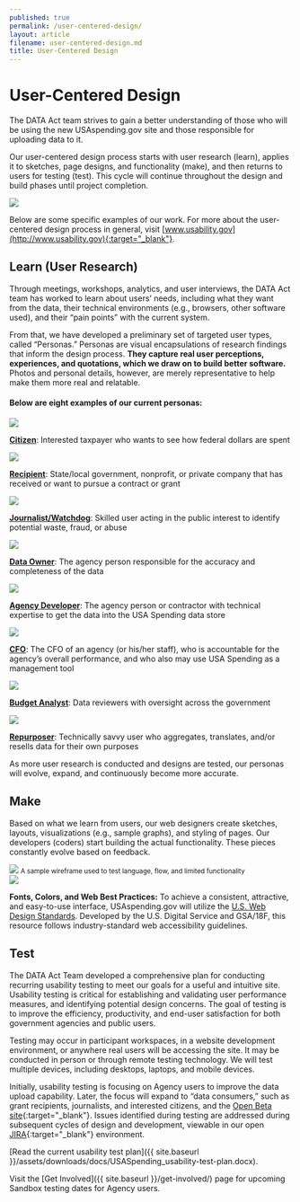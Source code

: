 ```yaml
---
published: true
permalink: /user-centered-design/
layout: article
filename: user-centered-design.md
title: User-Centered Design
---
```



# User-Centered Design

The DATA Act team strives to gain a better understanding of those who will be using the new USAspending.gov site and those responsible for uploading data to it.

<!-- this is a test comment -->

Our user-centered design process starts with user research (learn), applies it to sketches, page designs, and functionality (make), and then returns to users for testing (test). This cycle will continue throughout the design and build phases until project completion.


<img class="learn-test-make" src="{{ site.baseurl }}/assets/graphics/learn-test-make.svg">


Below are some specific examples of our work.  For more about the user-centered design process in general, visit [www.usability.gov](http://www.usability.gov){:target="_blank"}.


## Learn (User Research)

Through meetings, workshops, analytics, and user interviews, the DATA Act team has worked to learn about users’ needs, including what they want from the data, their technical environments (e.g., browsers, other software used), and their “pain points” with the current system. 

From that, we have developed a preliminary set of targeted user types, called “Personas.” Personas are visual encapsulations of research findings that inform the design process. **They capture real user perceptions, experiences, and quotations, which we draw on to build better software.** Photos and personal details, however, are merely representative to help make them more real and relatable.

#### Below are eight examples of our current personas:

<div class="row">
    <div class="col-md-6 persona-block">
        <div class="cell">
            <img src="{{ site.baseurl }}/assets/img/user_personas/citizen_mug.jpg" class="img-responsive img-circle">
        </div>
        <p><a href="{{ site.baseurl }}/assets/downloads/user_personas/Citizen_user_persona.pdf" target='_blank'><strong>Citizen</strong></a>: Interested taxpayer who wants to see how federal dollars are spent</p>
    </div>
    <div class="col-md-6 persona-block">
        <div class="cell">
            <img src="{{ site.baseurl }}/assets/img/user_personas/recipient_mug.jpg" class="img-responsive img-circle">
        </div>
        <p><a href="{{ site.baseurl }}/assets/downloads/user_personas/Recipient_user_persona.pdf" target='_blank'><strong>Recipient</strong></a>: State/local government, nonprofit, or private company that has received or want to pursue a contract or grant</p>
    </div>
</div>

<div class="row">
    <div class="col-md-6 persona-block">
        <div class="cell">
            <img src="{{ site.baseurl }}/assets/img/user_personas/journalist_mug.jpg" class="img-responsive img-circle">
        </div>
        <p><a href="{{ site.baseurl }}/assets/downloads/user_personas/Journalist_user_persona.pdf" target='_blank'><strong>Journalist/Watchdog</strong></a>: Skilled user acting in the public interest to identify potential waste, fraud, or abuse</p>
    </div>
    <div class="col-md-6 persona-block">
        <div class="cell">
            <img src="{{ site.baseurl }}/assets/img/user_personas/data_owner_mug.jpg" class="img-responsive img-circle">
        </div>
        <p><a href="{{ site.baseurl }}/assets/downloads/user_personas/data_owner_user_persona.pdf" target='_blank'><strong>Data Owner</strong></a>: The agency person responsible for the accuracy and completeness of the data</p>
    </div>
</div>

<div class="row">
    <div class="col-md-6 persona-block">
        <div class="cell">
            <img src="{{ site.baseurl }}/assets/img/user_personas/agency_developer_mug.jpg" class="img-responsive img-circle">
        </div>
        <p><a href="{{ site.baseurl }}/assets/downloads/user_personas/agency_developer_user_persona.pdf" target='_blank'>
<strong>Agency Developer</strong></a>: The agency person or contractor with technical expertise to get the data into the USA Spending data store</p>
    </div>
    <div class="col-md-6 persona-block">
        <div class="cell">
           <img src="{{ site.baseurl }}/assets/img/user_personas/cfo_mug.jpg" class="img-responsive img-circle">
        </div>
        <p><a href="{{ site.baseurl }}/assets/downloads/user_personas/cfo_user_persona.pdf" target='_blank'>
<strong>CFO</strong></a>: The CFO of an agency (or his/her staff), who is accountable for the agency’s overall performance, and who also may use USA Spending as a management tool</p>
    </div>
</div>

<div class="row">
    <div class="col-md-6 persona-block">
        <div class="cell">
           <img src="{{ site.baseurl }}/assets/img/user_personas/omb_mug.jpg" class="img-responsive img-circle">
        </div>
        <p><a href="{{site.baseurl }}/assets/downloads/user_personas/budget_analyst_user_persona.jpg" target='_blank'>
<strong>Budget Analyst</strong></a>: Data reviewers with oversight across the government</p>
    </div>
    <div class="col-md-6 persona-block"> 
        <div class="cell">
           <img src="{{ site.baseurl }}/assets/img/user_personas/repurposer_mug.jpg" class="img-responsive img-circle">
        </div>
        <p><a href="{{ site.baseurl }}/assets/downloads/user_personas/repurposer_user_persona.jpg" tartet='_blank'>
<strong>Repurposer</strong></a>: Technically savvy user who aggregates, translates, and/or resells data for their own purposes</p>
    </div>
</div>
   
As more user research is conducted and designs are tested, our personas will evolve, expand, and continuously become more accurate.


## Make


<div class="row">
    <div class="col-md-8">
        <p>Based on what we learn from users, our web designers create sketches, layouts, visualizations (e.g., sample graphs), and styling of pages. Our developers (coders) start building the actual functionality. These pieces constantly evolve based on feedback.</p>
        <img src="{{ site.baseurl }}/assets/img/wire-example.jpg" class="img-responsive center-block">
        <small class='text-center center-block'>A sample wireframe used to test language, flow, and limited functionality</small>
    </div>
    <div class="col-md-4 alert-block">
    	<img src="{{ site.baseurl }}/assets/img/18f_style.jpg" class="pull-left">
    	<p><strong>Fonts, Colors, and Web Best Practices:</strong> To achieve a consistent, attractive, and easy-to-use interface, USAspending.gov will utilize the <a href='https://playbook.cio.gov/designstandards/' target="_blank">U.S. Web Design Standards</a>. Developed by the U.S. Digital Service and GSA/18F, this resource follows industry-standard web accessibility guidelines.</p>
    </div>
</div>



## Test

The DATA Act Team developed a comprehensive plan for conducting recurring usability testing to meet our goals for a useful and intuitive site. Usability testing is critical for establishing and validating user performance measures, and identifying potential design concerns. The goal of testing is to improve the efficiency, productivity, and end-user satisfaction for both government agencies and public users.

Testing may occur in participant workspaces, in a website development environment, or anywhere real users will be accessing the site. It may be conducted in person or through remote testing technology.  We will test multiple devices, including desktops, laptops, and mobile devices.

Initially, usability testing is focusing on Agency users to improve the data upload capability. Later, the focus will expand to “data consumers,” such as grant recipients, journalists, and interested citizens, and the [Open Beta site](https://openbeta.usaspending.gov/){:target="_blank"}. Issues identified during testing are addressed during subsequent cycles of design and development, viewable in our open [JIRA](https://federal-spending-transparency.atlassian.net/secure/BrowseProjects.jspa?selectedCategory=all&selectedProjectType=all){:target="_blank"} environment.


[Read the current usability test plan]({{ site.baseurl }}/assets/downloads/docs/USASpending_usability-test-plan.docx).

Visit the [Get Involved]({{ site.baseurl }}/get-involved/) page for upcoming Sandbox testing dates for Agency users.
